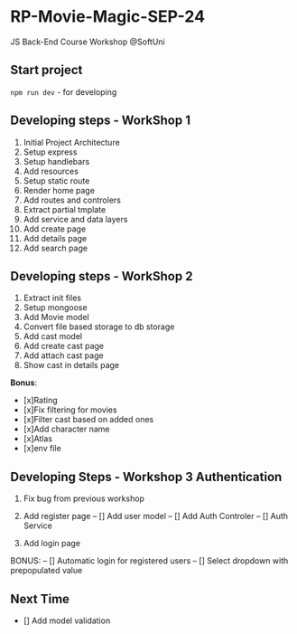 # RP-Movie-Magic-SEP-24

JS Back-End Course Workshop @SoftUni

## Start project

`npm run dev` - for developing

## Developing steps - WorkShop 1

1. Initial Project Architecture
2. Setup express
3. Setup handlebars
4. Add resources
5. Setup static route
6. Render home page
7. Add routes and controlers
8. Extract partial tmplate
9. Add service and data layers
10. Add create page
11. Add details page
12. Add search page

## Developing steps - WorkShop 2

1. Extract init files
2. Setup mongoose
3. Add Movie model
4. Convert file based storage to db storage
5. Add cast model
6. Add create cast page
7. Add attach cast page
8. Show cast in details page

**Bonus**:

- [x]Rating
- [x]Fix filtering for movies
- [x]Filter cast based on added ones
- [x]Add character name
- [x]Atlas
- [x]env file

## Developing Steps - Workshop 3 Authentication

1. Fix bug from previous workshop
2. Add register page
   – [] Add user model
   – [] Add Auth Controler
   – [] Auth Service

3. Add login page

BONUS:
– [] Automatic login for registered users
– [] Select dropdown with prepopulated value

## Next Time

- [] Add model validation
